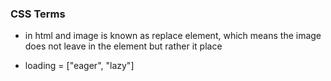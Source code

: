 ### CSS Terms
- in html and image is known as replace element, which means the image does not leave in the element but rather it place


<!-- this is added to the html of an image tag to tell the browser how to load the image  -->
- loading = ["eager", "lazy"]
<!-- Eager is used to make the browser load the image before the user get to the image -->
<!-- Lazy is used to display the image only when it close to the viewport -->
